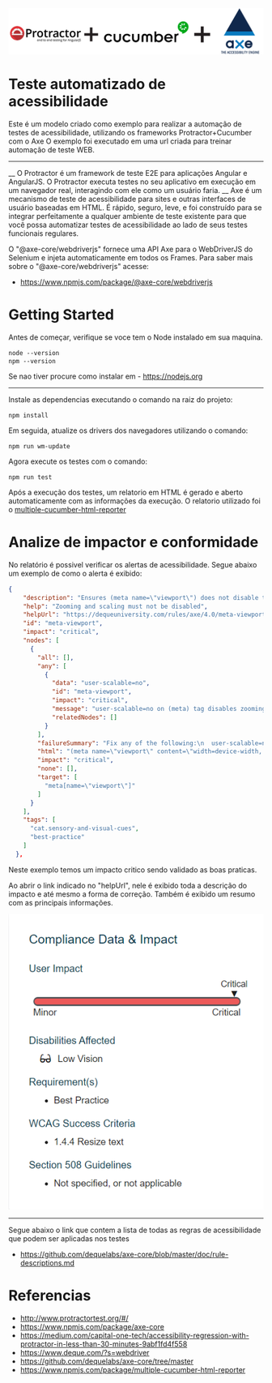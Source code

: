 ![Logo](images/logo1.png)
# Teste automatizado de acessibilidade

Este é um modelo criado como exemplo para realizar a automação de testes de acessibilidade, utilizando os frameworks Protractor+Cucumber com o Axe
O exemplo foi executado em uma url criada para treinar automação de teste WEB.

___
__
O Protractor é um framework de teste E2E para aplicações Angular e AngularJS. O Protractor executa testes no seu aplicativo em execução em um navegador real, interagindo com ele como um usuário faria.
__
Axe é um mecanismo de teste de acessibilidade para sites e outras interfaces de usuário baseadas em HTML. É rápido, seguro, leve, e foi construído para se integrar perfeitamente a qualquer ambiente de teste existente para que você possa automatizar testes de acessibilidade ao lado de seus testes funcionais regulares.

O "@axe-core/webdriverjs" fornece uma API Axe  para o WebDriverJS do Selenium e injeta automaticamente em todos os Frames.
Para saber mais sobre o "@axe-core/webdriverjs" acesse:

- https://www.npmjs.com/package/@axe-core/webdriverjs

#
# Getting Started

Antes de começar, verifique se voce tem o Node instalado em sua maquina.
```console
node --version
npm --version
```
Se nao tiver procure como instalar em - https://nodejs.org
___

Instale as dependencias executando o comando na raiz do projeto: 
```console
npm install
```
Em seguida, atualize os drivers dos navegadores utilizando o comando:

```console
npm run wm-update
```

Agora execute os testes com o comando:

```console
npm run test
```
Após a execução dos testes, um relatorio em HTML é gerado e aberto automaticamente com as informações da execução. 
O relatorio utilizado foi o [multiple-cucumber-html-reporter](https://www.npmjs.com/package/multiple-cucumber-html-reporter)

# Analize de impactor e conformidade
No relatório é possivel verificar os alertas de acessibilidade.
Segue abaixo um exemplo de como o alerta é exibido:

```json
{
    "description": "Ensures (meta name=\"viewport\") does not disable text scaling and zooming",
    "help": "Zooming and scaling must not be disabled",
    "helpUrl": "https://dequeuniversity.com/rules/axe/4.0/meta-viewport?application=webdriverjs",
    "id": "meta-viewport",
    "impact": "critical",
    "nodes": [
      {
        "all": [],
        "any": [
          {
            "data": "user-scalable=no",
            "id": "meta-viewport",
            "impact": "critical",
            "message": "user-scalable=no on (meta) tag disables zooming on mobile devices",
            "relatedNodes": []
          }
        ],
        "failureSummary": "Fix any of the following:\n  user-scalable=no on (meta) tag disables zooming on mobile devices",
        "html": "(meta name=\"viewport\" content=\"width=device-width, initial-scale=1.0, maximum-scale=1.0, user-scalable=no\")",
        "impact": "critical",
        "none": [],
        "target": [
          "meta[name=\"viewport\"]"
        ]
      }
    ],
    "tags": [
      "cat.sensory-and-visual-cues",
      "best-practice"
    ]
  },
```
Neste exemplo temos um impacto critico sendo validado as boas praticas.

Ao abrir o link indicado no "helpUrl", nele é exibido toda a descrição do impacto e até mesmo a forma de correção.
Também é exibido um resumo com as principais informações.

![resumoImpacto](images/impacto.png)



----
Segue abaixo o link que contem a lista de todas as regras de acessibilidade que podem ser aplicadas nos testes
- https://github.com/dequelabs/axe-core/blob/master/doc/rule-descriptions.md



# Referencias
- http://www.protractortest.org/#/
- https://www.npmjs.com/package/axe-core
- https://medium.com/capital-one-tech/accessibility-regression-with-protractor-in-less-than-30-minutes-9abf1fd4f558
- https://www.deque.com/?s=webdriver
- https://github.com/dequelabs/axe-core/tree/master
- https://www.npmjs.com/package/multiple-cucumber-html-reporter

